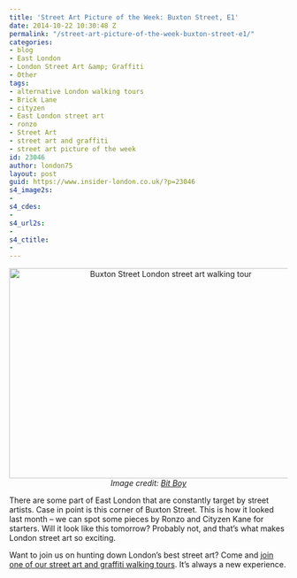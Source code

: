 ```yaml
---
title: 'Street Art Picture of the Week: Buxton Street, E1'
date: 2014-10-22 10:30:48 Z
permalink: "/street-art-picture-of-the-week-buxton-street-e1/"
categories:
- blog
- East London
- London Street Art &amp; Graffiti
- Other
tags:
- alternative London walking tours
- Brick Lane
- cityzen
- East London street art
- ronzo
- Street Art
- street art and graffiti
- street art picture of the week
id: 23046
author: london75
layout: post
guid: https://www.insider-london.co.uk/?p=23046
s4_image2s:
- 
s4_cdes:
- 
s4_url2s:
- 
s4_ctitle:
- 
---
```


<p style="text-align: center;">
  <a href="/wp-content/uploads/2014/10/Buxton-Street-London-street-art.jpg"><img class="size-full wp-image-23049 aligncenter" src="/wp-content/uploads/2014/10/Buxton-Street-London-street-art.jpg" alt="Buxton Street London street art walking tour" width="569" height="380" /></a><br /> <em>Image credit: <a href="https://www.flickr.com/photos/bitboy/15437028361/in/photolist-pw7NHp-pumV1o-peUgvJ-pwhfLu-pwj3X8-pe39yA-pdqx2e-psoY1u-pcZzeP-puaggx-pcXoZV-pBvxiK-pfs6hU-ptg2Zh-pt1pGp-pbNi1W-pbMSUG-pt1qrv-pt1jkn-pbKSf6-pr3VUm-pskz25-p9J7xo-p9ruvp-p98aUF-pcytQT-ptL7TX-pcyAe4-ptLgrP-pcxxfn-pu1Jf1-pcyBXK-pcxVaq-pcymMe-pu214W-ptn9C8-pbJTWs-ptdfRq-pteSfH-prcCHQ-pbJPkb-pbJ86e-pbK7sC-prcswN-ptcGns-pbKtSv-prc4Yb-prc2wC-pbK7hM-pbJCH9" target="_blank">Bit Boy</a></em>
</p>

<p style="text-align: left;">
  There are some part of East London that are constantly target by street artists. Case in point is this corner of Buxton Street. This is how it looked last month &#8211; we can spot some pieces by Ronzo and Cityzen Kane for starters. Will it look like this tomorrow? Probably not, and that&#8217;s what makes London street art so exciting.
</p>

<p style="text-align: left;">
  Want to join us on hunting down London&#8217;s best street art? Come and <a href="https://www.insider-london.co.uk/london-graffiti-artists-walking-tours/" target="_blank">join one of our street art and graffiti walking tours</a>. It&#8217;s always a new experience.
</p>
